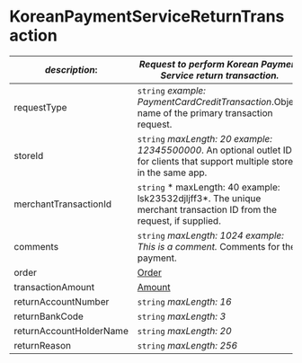 
# KoreanPaymentServiceReturnTransaction

| *description*:   | *Request to perform Korean Payment Service return transaction.*|
|----|----|
| requestType |    ``` string ```  *example:   PaymentCardCreditTransaction*.Object name of the primary transaction request.|
| storeId |    ``` string ```  *maxLength: 20  example: 12345500000*. An optional outlet ID for clients that support multiple stores in the same app.|
| merchantTransactionId |    ``` string ```   * maxLength: 40 example: lsk23532djljff3*. The unique merchant transaction ID from the request, if supplied.|
| comments |    ``` string ```  *maxLength: 1024   example: This is a comment.*  Comments for the payment.|
| order | [Order](?path=docs/schemas-md/Order.md)|
| transactionAmount | [Amount](?path=docs/schemas-md/Amount.md)|
| returnAccountNumber |   ``` string ```  *maxLength: 16*|
| returnBankCode |   ``` string ```  *maxLength: 3*|
| returnAccountHolderName |   ``` string ```  *maxLength: 20*|
| returnReason |   ``` string ```  *maxLength: 256*|   






